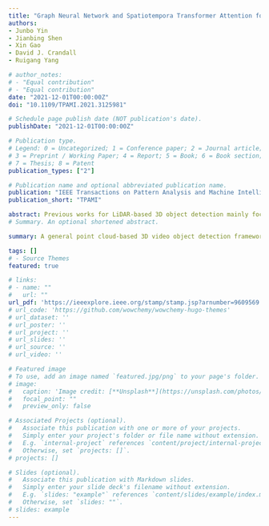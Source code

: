 ```yaml
---
title: "Graph Neural Network and Spatiotempora Transformer Attention for 3D Video Objec Detection From Point Clouds"
authors:
- Junbo Yin
- Jianbing Shen
- Xin Gao
- David J. Crandall 
- Ruigang Yang

# author_notes:
# - "Equal contribution"
# - "Equal contribution"
date: "2021-12-01T00:00:00Z"
doi: "10.1109/TPAMI.2021.3125981"

# Schedule page publish date (NOT publication's date).
publishDate: "2021-12-01T00:00:00Z"

# Publication type.
# Legend: 0 = Uncategorized; 1 = Conference paper; 2 = Journal article;
# 3 = Preprint / Working Paper; 4 = Report; 5 = Book; 6 = Book section;
# 7 = Thesis; 8 = Patent
publication_types: ["2"]

# Publication name and optional abbreviated publication name.
publication: "IEEE Transactions on Pattern Analysis and Machine Intelligence"
publication_short: "TPAMI"

abstract: Previous works for LiDAR-based 3D object detection mainly focus on the single-frame paradigm. In this paper, we propose to detect 3D objects by exploiting temporal information in multiple frames, i.e., the point cloud videos. We empirically categorize the temporal information into short-term and long-term patterns. To encode the short-term data, we present a Grid Message Passing Network (GMPNet), which considers each grid (i.e., the grouped points) as a node and constructs a k-NN graph with the neighbor grids. To update features for a grid, GMPNet iteratively collects information from its neighbors, thus mining the motion cues in grids from nearby frames. To further aggregate the long-term frames, we propose an Attentive Spatiotemporal Transformer GRU (AST-GRU), which contains a Spatial Transformer Attention (STA) module and a Temporal Transformer Attention (TTA) module. STA and TTA enhance the vanilla GRU to focus on small objects and better align the moving objects. Our overall framework supports both online and offline video object detection in point clouds. The evaluation results on the challenging nuScenes benchmark show the superior performance of our method, achieving 1st on the leaderboard without any bells and whistles, by the time the paper is submitted
# Summary. An optional shortened abstract.

summary: A general point cloud-based 3D video object detection framework is proposed by leveraging both short-term and long-term point cloud information. We build the proposed 3D video object detectio framework upon both anchor-based and anchor-fre 3D object detectors. Also, the proposed framework can be easily deployed in both online and offlin modes.

tags: []
# - Source Themes
featured: true

# links:
# - name: ""
#   url: ""
url_pdf: 'https://ieeexplore.ieee.org/stamp/stamp.jsp?arnumber=9609569'
# url_code: 'https://github.com/wowchemy/wowchemy-hugo-themes'
# url_dataset: ''
# url_poster: ''
# url_project: ''
# url_slides: ''
# url_source: ''
# url_video: ''

# Featured image
# To use, add an image named `featured.jpg/png` to your page's folder. 
# image:
#   caption: 'Image credit: [**Unsplash**](https://unsplash.com/photos/jdD8gXaTZsc)'
#   focal_point: ""
#   preview_only: false

# Associated Projects (optional).
#   Associate this publication with one or more of your projects.
#   Simply enter your project's folder or file name without extension.
#   E.g. `internal-project` references `content/project/internal-project/index.md`.
#   Otherwise, set `projects: []`.
# projects: []

# Slides (optional).
#   Associate this publication with Markdown slides.
#   Simply enter your slide deck's filename without extension.
#   E.g. `slides: "example"` references `content/slides/example/index.md`.
#   Otherwise, set `slides: ""`.
# slides: example
---
```


<!-- # {{% callout note %}}
# Click the *Cite* button above to demo the feature to enable visitors to import publication metadata into their reference management software.
# {{% /callout %}}

# {{% callout note %}}
# Create your slides in Markdown - click the *Slides* button to check out the example.
# {{% /callout %}}

# Supplementary notes can be added here, including [code, math, and images](https://wowchemy.com/docs/writing-markdown-latex/).
 -->